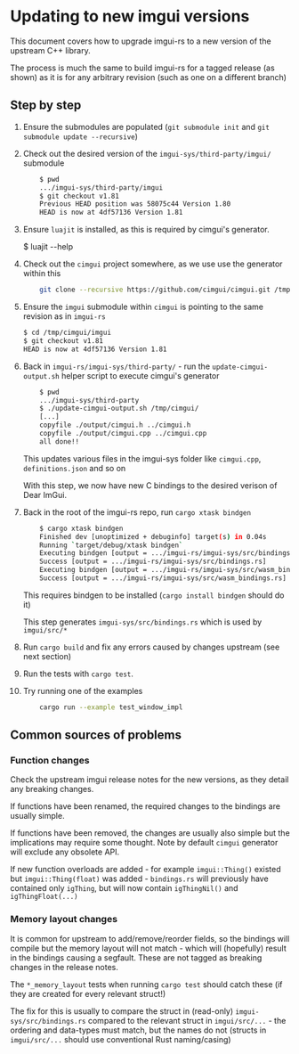 # Updating to new imgui versions

This document covers how to upgrade imgui-rs to a new version of the upstream C++ library.

The process is much the same to build imgui-rs for a tagged release (as shown) as it is for any arbitrary revision (such as one on a different branch)

## Step by step

1. Ensure the submodules are populated (`git submodule init` and `git submodule update --recursive`)

2. Check out the desired version of the `imgui-sys/third-party/imgui/` submodule

   ```sh
       $ pwd
       .../imgui-sys/third-party/imgui
       $ git checkout v1.81
       Previous HEAD position was 58075c44 Version 1.80
       HEAD is now at 4df57136 Version 1.81
   ```

3. Ensure `luajit` is installed, as this is required by cimgui's generator.

   $ luajit --help

4. Check out the `cimgui` project somewhere, as we use use the generator within this

   ```sh
       git clone --recursive https://github.com/cimgui/cimgui.git /tmp/cimgui
   ```

5. Ensure the `imgui` submodule within `cimgui` is pointing to the same revision as in `imgui-rs`

   ```sh
   $ cd /tmp/cimgui/imgui
   $ git checkout v1.81
   HEAD is now at 4df57136 Version 1.81
   ```

6. Back in `imgui-rs/imgui-sys/third-party/` - run the `update-cimgui-output.sh` helper script to execute cimgui's generator

   ```sh
       $ pwd
       .../imgui-sys/third-party
       $ ./update-cimgui-output.sh /tmp/cimgui/
       [...]
       copyfile ./output/cimgui.h ../cimgui.h
       copyfile ./output/cimgui.cpp ../cimgui.cpp
       all done!!
   ```

   This updates various files in the imgui-sys folder like `cimgui.cpp`, `definitions.json` and so on

   With this step, we now have new C bindings to the desired verison of Dear ImGui.

7. Back in the root of the imgui-rs repo, run `cargo xtask bindgen`

    ```sh
        $ cargo xtask bindgen
        Finished dev [unoptimized + debuginfo] target(s) in 0.04s
        Running `target/debug/xtask bindgen`
        Executing bindgen [output = .../imgui-rs/imgui-sys/src/bindings.rs]
        Success [output = .../imgui-rs/imgui-sys/src/bindings.rs]
        Executing bindgen [output = .../imgui-rs/imgui-sys/src/wasm_bindings.rs]
        Success [output = .../imgui-rs/imgui-sys/src/wasm_bindings.rs]
    ```

    This requires bindgen to be installed (`cargo install bindgen` should do it)

    This step generates `imgui-sys/src/bindings.rs` which is used by `imgui/src/*`

8. Run `cargo build` and fix any errors caused by changes upstream (see next section)

9. Run the tests with `cargo test`.

10. Try running one of the examples

    ```sh
        cargo run --example test_window_impl
    ```

## Common sources of problems

### Function changes

Check the upstream imgui release notes for the new versions, as they detail any breaking changes.

If functions have been renamed, the required changes to the bindings are usually simple.

If functions have been removed, the changes are usually also simple but the implications may require some thought. Note by default `cimgui` generator will exclude any obsolete API.

If new function overloads are added - for example `imgui::Thing()` existed but `imgui::Thing(float)` was added - `bindings.rs` will previously have contained only `igThing`, but will now contain `igThingNil()` and `igThingFloat(...)`

### Memory layout changes

It is common for upstream to add/remove/reorder fields, so the bindings will compile but the memory layout will not match - which will (hopefully) result in the bindings causing a segfault. These are not tagged as breaking changes in the release notes.

The `*_memory_layout` tests when running `cargo test` should catch these (if they are created for every relevant struct!)

The fix for this is usually to compare the struct in (read-only) `imgui-sys/src/bindings.rs` compared to the relevant struct in `imgui/src/...` - the ordering and data-types must match, but the names do not (structs in `imgui/src/...` should use conventional Rust naming/casing)
